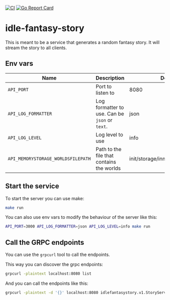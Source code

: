 [![CI](https://github.com/carloscasalar/idle-fantasy-story/actions/workflows/main.yml/badge.svg)](https://github.com/carloscasalar/idle-fantasy-story/actions?query=workflow%3Aci)
[![Go Report Card](https://goreportcard.com/badge/github.com/carloscasalar/idle-fantasy-story)](https://goreportcard.com/report/github.com/carloscasalar/idle-fantasy-story)

# idle-fantasy-story
This is meant to be a service that generates a random fantasy story. It will stream the story to all clients.

## Env vars
| Name                               | Description                                    | Default                          |
|------------------------------------|------------------------------------------------|----------------------------------|
| `API_PORT`                         | Port to listen to                              | 8080                             |
| `API_LOG_FORMATTER`                | Log formatter to use. Can be `json` or `text`. | json                             |
| `API_LOG_LEVEL`                    | Log level to use                               | info                             |
| `API_MEMORYSTORAGE_WORLDSFILEPATH` | Path to the file that contains the worlds      | init/storage/inmemory/worlds.yml |

## Start the service
To start the server you can use make:
```bash
make run
```

You can also use env vars to modify the behaviour of the server like this:
```bash
API_PORT=3000 API_LOG_FORMATTER=json API_LOG_LEVEL=info make run
```

## Call the GRPC endpoints
You can use the `grpcurl` tool to call the endpoints.

This way you can discover the grpc endpoints:
```bash
grpcurl -plaintext localhost:8080 list  
```

And you can call the endpoints like this:
```bash
grpcurl -plaintext -d '{}' localhost:8080 idlefantasystory.v1.StoryService/GetWorlds
```
